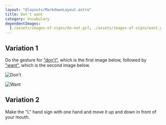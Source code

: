 ```yaml
---
layout: "@layouts/MarkdownLayout.astro"
title: Don't want
category: Vocabulary
dependentImages:
  [./assets/images-of-signs/do-not.gif, ./assets/images-of-signs/want.gif]
---
```


## Variation 1

Do the gesture for ["don't"](./do-not), which is the first image below,
followed by ["want"](../want), which is the second image below.

![Don't](@signs/do-not.gif)

![Want](@signs/want.gif)

## Variation 2

Make the "L" hand sign with one hand and
move it up and down in front of your mouth.
